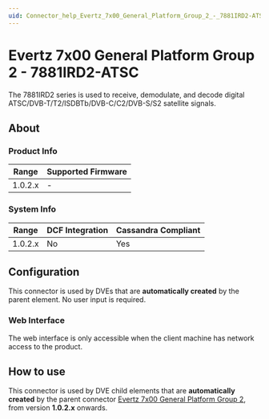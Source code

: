 ```yaml
---
uid: Connector_help_Evertz_7x00_General_Platform_Group_2_-_7881IRD2-ATSC
---
```


# Evertz 7x00 General Platform Group 2 - 7881IRD2-ATSC

The 7881IRD2 series is used to receive, demodulate, and decode digital ATSC/DVB-T/T2/ISDBTb/DVB-C/C2/DVB-S/S2 satellite signals.

## About

### Product Info

| Range     | Supported Firmware     |
|-----------|------------------------|
| 1.0.2.x   | -                      |

### System Info

| Range     | DCF Integration     | Cassandra Compliant     |
|-----------|---------------------|-------------------------|
| 1.0.2.x   | No                  | Yes                     |

## Configuration

This connector is used by DVEs that are **automatically created** by the parent element. No user input is required.

### Web Interface

The web interface is only accessible when the client machine has network access to the product.

## How to use

This connector is used by DVE child elements that are **automatically created** by the parent connector [Evertz 7x00 General Platform Group 2](xref:Connector_help_Evertz_7x00_General_Platform_Group_2), from version **1.0.2.x** onwards.

